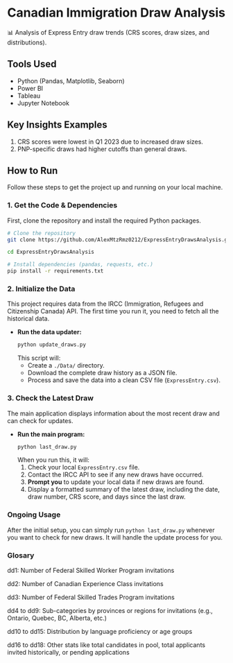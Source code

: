# Canadian Immigration Draw Analysis  
📊 Analysis of Express Entry draw trends (CRS scores, draw sizes, and distributions).  

## Tools Used  
- Python (Pandas, Matplotlib, Seaborn)  
- Power BI
- Tableau
- Jupyter Notebook

## Key Insights Examples
1. CRS scores were lowest in Q1 2023 due to increased draw sizes.  
2. PNP-specific draws had higher cutoffs than general draws.  

## How to Run

Follow these steps to get the project up and running on your local machine.

### 1. Get the Code & Dependencies

First, clone the repository and install the required Python packages.

```bash
# Clone the repository
git clone https://github.com/AlexMtzRmz0212/ExpressEntryDrawsAnalysis.git

cd ExpressEntryDrawsAnalysis

# Install dependencies (pandas, requests, etc.)
pip install -r requirements.txt
```

### 2. Initialize the Data

This project requires data from the IRCC (Immigration, Refugees and Citizenship Canada) API. The first time you run it, you need to fetch all the historical data.

-   **Run the data updater:**
    ```bash
    python update_draws.py
    ```
    This script will:
    - Create a `./Data/` directory.
    - Download the complete draw history as a JSON file.
    - Process and save the data into a clean CSV file (`ExpressEntry.csv`).

### 3. Check the Latest Draw

The main application displays information about the most recent draw and can check for updates.

-   **Run the main program:**
    ```bash
    python last_draw.py
    ```
    When you run this, it will:
    1.  Check your local `ExpressEntry.csv` file.
    2.  Contact the IRCC API to see if any new draws have occurred.
    3.  **Prompt you** to update your local data if new draws are found.
    4.  Display a formatted summary of the latest draw, including the date, draw number, CRS score, and days since the last draw.

### Ongoing Usage

After the initial setup, you can simply run `python last_draw.py` whenever you want to check for new draws. It will handle the update process for you.

### Glosary
dd1: Number of Federal Skilled Worker Program invitations

dd2: Number of Canadian Experience Class invitations

dd3: Number of Federal Skilled Trades Program invitations

dd4 to dd9: Sub-categories by provinces or regions for invitations (e.g., Ontario, Quebec, BC, Alberta, etc.)

dd10 to dd15: Distribution by language proficiency or age groups

dd16 to dd18: Other stats like total candidates in pool, total applicants invited historically, or pending applications